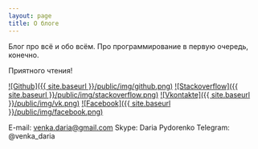 ```yaml
---
layout: page
title: О блоге
---
```


Блог про всё и обо всём.
Про программирование в первую очередь, конечно.  

Приятного чтения!

[![Github]({{ site.baseurl }}/public/img/github.png)](https://github.com/venkaDaria)
[![Stackoverflow]({{ site.baseurl }}/public/img/stackoverflow.png)](https://stackexchange.com/users/11253283/daria-pydorenko)
[![Vkontakte]({{ site.baseurl }}/public/img/vk.png)](https://vk.com/id76664352)
[![Facebook]({{ site.baseurl }}/public/img/facebook.png)](https://www.facebook.com/venkaDaria)

E-mail: venka.daria@gmail.com
Skype: Daria Pydorenko
Telegram: @venka_daria
